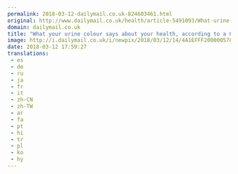 ```yaml
---
permalink: 2018-03-12-dailymail.co.uk-824603461.html
original: http://www.dailymail.co.uk/health/article-5491093/What-urine-colour-says-health-according-GP.html?ITO=1490&ns_mchannel=rss&ns_campaign=1490
domain: dailymail.co.uk
title: "What your urine colour says about your health, according to a GP "
image: http://i.dailymail.co.uk/i/newpix/2018/03/12/14/4A1EFFF200000578-0-image-a-11_1520866643986.jpg
date: 2018-03-12 17:59:27
translations: 
 - es
 - de
 - ru
 - ja
 - fr
 - it
 - zh-CN
 - zh-TW
 - ar
 - fa
 - pt
 - hi
 - tr
 - pl
 - ko
 - hy
---
```


